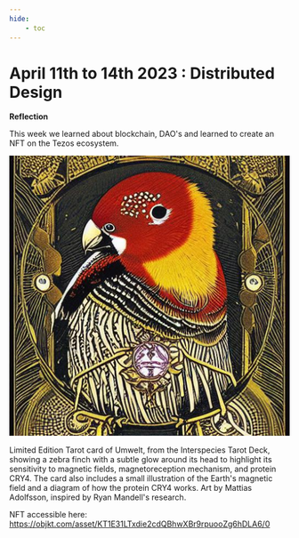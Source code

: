```yaml
---
hide:
    - toc
---
```


# April 11th to 14th 2023 : Distributed Design

**Reflection**


This week we learned about blockchain, DAO's and learned to create an NFT on the Tezos ecosystem. 


![](../images/tarotcardculture.jpeg)


Limited Edition Tarot card of Umwelt, from the Interspecies Tarot Deck, showing a zebra finch with a subtle glow around its head to highlight its sensitivity to magnetic fields, magnetoreception mechanism, and protein CRY4. The card also includes a small illustration of the Earth's magnetic field and a diagram of how the protein CRY4 works. Art by Mattias Adolfsson, inspired by Ryan Mandell's research.

NFT accessible here: https://objkt.com/asset/KT1E31LTxdie2cdQBhwXBr9rpuooZg6hDLA6/0 

